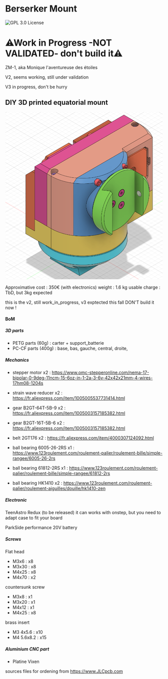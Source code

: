 # Berserker Mount
![GPL 3.0 License](https://img.shields.io/badge/GitHub-GPL--3.0-informational)

# ⚠Work in Progress -NOT VALIDATED- don't build it⚠

 ZM-1, aka Monique l'aventureuse des étoiles

V2, seems working, still under validation

V3 in progress, don't be hurry

## DIY 3D printed equatorial mount

![3D_view](https://raw.githubusercontent.com/lordzurp/ZM-1/main/Images/ZM-1_3D_view.png)

Approximative cost : 350€ (with electronics)
weight : 1.6 kg
usable charge : TbD, but 3kg expected

this is the v2, still work_in_progress, v3 exptected this fall
DON'T build it now !

#### BoM

##### 3D parts

* PETG parts (60g) : carter + support_batterie
* PC-CF parts (400g) : base, bas, gauche, central, droite, 

##### Mechanics

* stepper motor x2 : https://www.omc-stepperonline.com/nema-17-bipolar-0-9deg-11ncm-15-6oz-in-1-2a-3-6v-42x42x21mm-4-wires-17hm08-1204s
* strain wave reducer x2 : https://fr.aliexpress.com/item/1005005537731414.html

* gear B2GT-64T-5B-9 x2 : https://fr.aliexpress.com/item/1005003157185382.html
* gear B2GT-16T-5B-6 x2 : https://fr.aliexpress.com/item/1005003157185382.html
* belt 2GT176 x2 : https://fr.aliexpress.com/item/4000307124092.html

* ball bearing 6005-26-2RS x1 : https://www.123roulement.com/roulement-palier/roulement-bille/simple-rangee/6005-26-2rs
* ball bearing 61812-2RS x1 : https://www.123roulement.com/roulement-palier/roulement-bille/simple-rangee/61812-2rs
* ball bearing HK1410 x2 : https://www.123roulement.com/roulement-palier/roulement-aiguilles/douille/hk1410-zen

##### Electronic
TeenAstro Redux (to be released)
it can works with onstep, but you need to adapt case to fit your board

ParkSide performance 20V battery

##### Screws

Flat head
* M3x6 : x8
* M3x30 : x8
* M4x25 : x8
* M4x70 : x2

countersunk screw
* M3x8 : x1
* M3x20 : x1
* M4x12 : x1
* M4x25 : x8

brass insert
* M3 4x5.6 : x10
* M4 5.6x8.2 : x15

##### Aluminium CNC part

* Platine Vixen

sources files for ordening from https://www.JLCpcb.com
